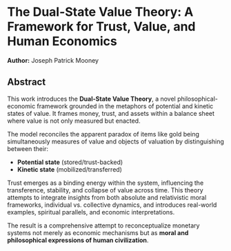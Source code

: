 # The Dual-State Value Theory: A Framework for Trust, Value, and Human Economics

**Author:** Joseph Patrick Mooney

## Abstract

This work introduces the **Dual-State Value Theory**, a novel philosophical-economic framework grounded in the metaphors of potential and kinetic states of value. It frames money, trust, and assets within a balance sheet where value is not only measured but enacted. 

The model reconciles the apparent paradox of items like gold being simultaneously measures of value and objects of valuation by distinguishing between their:
- **Potential state** (stored/trust-backed) 
- **Kinetic state** (mobilized/transferred)

Trust emerges as a binding energy within the system, influencing the transference, stability, and collapse of value across time. This theory attempts to integrate insights from both absolute and relativistic moral frameworks, individual vs. collective dynamics, and introduces real-world examples, spiritual parallels, and economic interpretations. 

The result is a comprehensive attempt to reconceptualize monetary systems not merely as economic mechanisms but as **moral and philosophical expressions of human civilization**.

